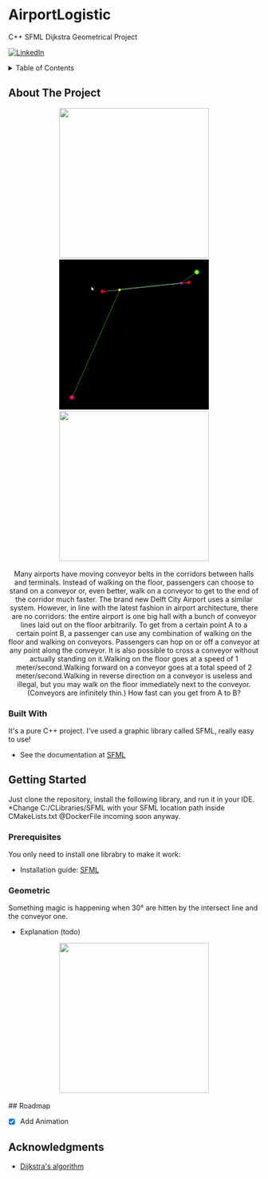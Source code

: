 # AirportLogistic
C++ SFML Dijkstra Geometrical Project
<div id="top"></div>

[![LinkedIn][linkedin-shield]][linkedin-url]

<!-- TABLE OF CONTENTS -->
<details>
  <summary>Table of Contents</summary>
  <ol>
    <li>
      <a href="#about-the-project">About The Project</a>
      <ul>
        <li><a href="#built-with">Built With</a></li>
      </ul>
    </li>
    <li>
      <a href="#getting-started">Getting Started</a>
      <ul>
        <li><a href="#prerequisites">Prerequisites</a></li>
      </ul>
    </li>
    <li><a href="#roadmap">Roadmap</a></li>
    <li><a href="#acknowledgments">Acknowledgments</a></li>
  </ol>
</details>



<!-- ABOUT THE PROJECT -->
## About The Project

<p align="middle">
  <img src="https://github.com/fl0wo/AirportLogistic/blob/main/input_files/ezgif1.gif" width="300" height="300"/>
  <img src="https://github.com/fl0wo/AirportLogistic/blob/main/input_files/ezgif2.gif" width="300" height="300"/>
  <img src="https://github.com/fl0wo/AirportLogistic/blob/main/input_files/ezgif3.gif" width="300" height="300"/>
</p>

<p align="middle">
Many airports have moving conveyor belts in the corridors between halls and terminals. Instead of walking on the floor, passengers can choose to stand on a conveyor or, even better, walk on a conveyor to get to the end of the corridor much faster. The brand new Delft City Airport uses a similar system. However, in line with the latest fashion in airport architecture, there are no corridors: the entire airport is one big hall with a bunch of conveyor lines laid out on the floor arbitrarily. To get from a certain point A to a certain point B, a passenger can use any combination of walking on the floor and walking on conveyors. Passengers can hop on or off a conveyor at any point along the conveyor. It is also possible to cross a conveyor without actually standing on it.Walking on the floor goes at a speed of 1 meter/second.Walking forward on a conveyor goes at a total speed of 2 meter/second.Walking in reverse direction on a conveyor is useless and illegal, but you may walk on the floor immediately next to the conveyor. (Conveyors are infinitely thin.) How fast can you get from A to B?
</p>

### Built With

It's a pure C++ project. I've used a graphic library called SFML, really easy to use!

* See the documentation at [SFML](https://www.sfml-dev.org/)

<!-- GETTING STARTED -->
## Getting Started

Just clone the repository, install the following library, and run it in your IDE.
*Change C:/CLibraries/SFML with your SFML location path inside CMakeLists.txt
@DockerFile incoming soon anyway.

### Prerequisites

You only need to install one librabry to make it work:
* Installation guide: [SFML](https://www.sfml-dev.org/tutorials/2.5/start-vc.php)

### Geometric
Something magic is happening when 30° are hitten by the intersect line and the conveyor one.
* Explanation (todo)
<p align="middle">
<img src="https://github.com/fl0wo/AirportLogistic/blob/main/input_files/30degree_funny.gif" width="300" height="300"/>
</p>
<!-- ROADMAP -->
## Roadmap

- [x] Add Animation

<!-- ACKNOWLEDGMENTS -->
## Acknowledgments

* [Dijkstra's algorithm](https://en.wikipedia.org/wiki/Dijkstra%27s_algorithm)

<!-- MARKDOWN LINKS & IMAGES -->
[linkedin-shield]: https://img.shields.io/badge/-LinkedIn-black.svg?style=for-the-badge&logo=linkedin&colorB=555
[linkedin-url]: https://www.linkedin.com/in/florian-sabani/
